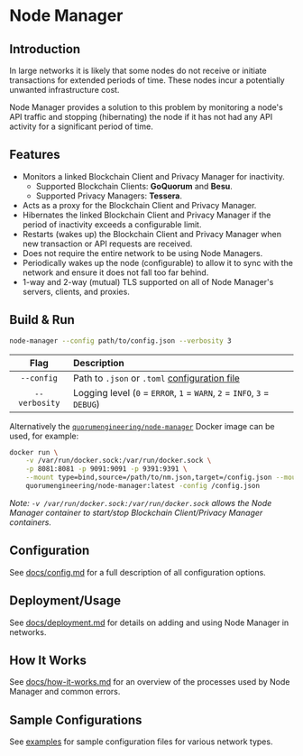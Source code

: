 # Node Manager

## Introduction
In large networks it is likely that some nodes do not receive or initiate transactions for extended periods of time. These nodes incur a potentially unwanted infrastructure cost. 

Node Manager provides a solution to this problem by monitoring a node's API traffic and stopping (hibernating) the node if it has not had any API activity for a significant period of time.

## Features

* Monitors a linked Blockchain Client and Privacy Manager for inactivity.
    * Supported Blockchain Clients: **GoQuorum** and **Besu**.
    * Supported Privacy Managers: **Tessera**.
* Acts as a proxy for the Blockchain Client and Privacy Manager.
* Hibernates the linked Blockchain Client and Privacy Manager if the period of inactivity exceeds a configurable limit.
* Restarts (wakes up) the Blockchain Client and Privacy Manager when new transaction or API requests are received.
* Does not require the entire network to be using Node Managers.
* Periodically wakes up the node (configurable) to allow it to sync with the network and ensure it does not fall too far behind. 
* 1-way and 2-way (mutual) TLS supported on all of Node Manager's servers, clients, and proxies.

## Build & Run

```bash
node-manager --config path/to/config.json --verbosity 3
```

| Flag | Description |
| :---: | :--- |
| `--config` | Path to `.json` or `.toml` [configuration file](docs/config.md) |
| `--verbosity` | Logging level (`0` = `ERROR`, `1` = `WARN`, `2` = `INFO`, `3` = `DEBUG`) |

Alternatively the [`quorumengineering/node-manager`](https://hub.docker.com/r/quorumengineering/node-manager) Docker image can be used, for example:

```bash
docker run \
    -v /var/run/docker.sock:/var/run/docker.sock \
    -p 8081:8081 -p 9091:9091 -p 9391:9391 \
    --mount type=bind,source=/path/to/nm.json,target=/config.json --mount type=bind,source=/path/to/peers.json,target=/peers.json \
    quorumengineering/node-manager:latest -config /config.json
```

*Note: `-v /var/run/docker.sock:/var/run/docker.sock` allows the Node Manager container to start/stop Blockchain Client/Privacy Manager containers.*

## Configuration
See [docs/config.md](docs/config.md) for a full description of all configuration options.

## Deployment/Usage
See [docs/deployment.md](docs/deployment.md) for details on adding and using Node Manager in networks. 

## How It Works
See [docs/how-it-works.md](docs/how-it-works.md) for an overview of the processes used by Node Manager and common errors.

## Sample Configurations
See [examples](examples) for sample configuration files for various network types.


